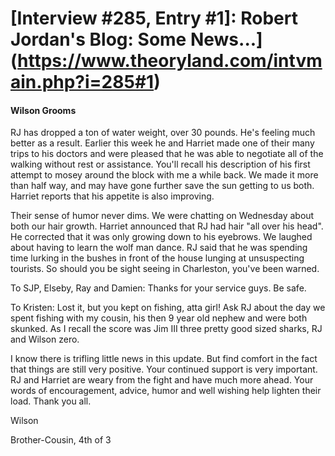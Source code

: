 # [Interview #285, Entry #1]: Robert Jordan's Blog: Some News...](https://www.theoryland.com/intvmain.php?i=285#1)

#### Wilson Grooms

RJ has dropped a ton of water weight, over 30 pounds. He's feeling much better as a result. Earlier this week he and Harriet made one of their many trips to his doctors and were pleased that he was able to negotiate all of the walking without rest or assistance. You'll recall his description of his first attempt to mosey around the block with me a while back. We made it more than half way, and may have gone further save the sun getting to us both. Harriet reports that his appetite is also improving.

Their sense of humor never dims. We were chatting on Wednesday about both our hair growth. Harriet announced that RJ had hair "all over his head". He corrected that it was only growing down to his eyebrows. We laughed about having to learn the wolf man dance. RJ said that he was spending time lurking in the bushes in front of the house lunging at unsuspecting tourists. So should you be sight seeing in Charleston, you've been warned.

To SJP, Elseby, Ray and Damien: Thanks for your service guys. Be safe.

To Kristen: Lost it, but you kept on fishing, atta girl! Ask RJ about the day we spent fishing with my cousin, his then 9 year old nephew and were both skunked. As I recall the score was Jim III three pretty good sized sharks, RJ and Wilson zero.

I know there is trifling little news in this update. But find comfort in the fact that things are still very positive. Your continued support is very important. RJ and Harriet are weary from the fight and have much more ahead. Your words of encouragement, advice, humor and well wishing help lighten their load. Thank you all.

Wilson
  
Brother-Cousin, 4th of 3

